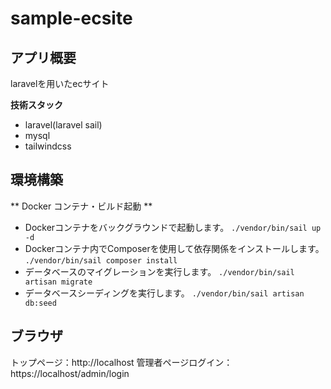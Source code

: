 # sample-ecsite


## アプリ概要
laravelを用いたecサイト

**技術スタック**
- laravel(laravel sail)
- mysql
- tailwindcss

## 環境構築
** Docker コンテナ・ビルド起動 **
- Dockerコンテナをバックグラウンドで起動します。
``` ./vendor/bin/sail up -d ```
- Dockerコンテナ内でComposerを使用して依存関係をインストールします。
``` ./vendor/bin/sail composer install ```
- データベースのマイグレーションを実行します。
``` ./vendor/bin/sail artisan migrate ```
- データベースシーディングを実行します。
``` ./vendor/bin/sail artisan db:seed ```

## ブラウザ
トップページ：http://localhost
管理者ページログイン：https://localhost/admin/login